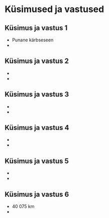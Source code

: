 # Küsimused ja vastused

## Küsimus ja vastus 1
- Punane kärbseseen
-
## Küsimus ja vastus 2
-
-
## Küsimus ja vastus 3
-
-
## Küsimus ja vastus 4
-
-
## Küsimus ja vastus 5
-
-
## Küsimus ja vastus 6
- 40 075 km
-